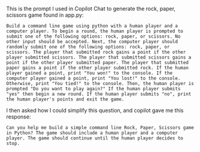 This is the prompt I used in Copilot Chat to generate the rock, paper, scissors game found in app.py:

```Build a command line game using python with a human player and a computer player. To begin a round, the human player is prompted to submit one of the following options: rock, paper, or scissors. No other input should be accepted. Next, the computer player should randomly submit one of the following options: rock, paper, or scissors. The player that submitted rock gains a point if the other player submitted scissors. The player that submitted scissors gains a point if the other player submitted paper. The player that submitted paper gains a point if the other player submitted rock. If the human player gained a point, print "You won!" to the console. If the computer player gained a point, print "You lost!" to the console. Otherwise, print "You tied!" to the console. Then, the human player is prompted "Do you want to play again?" If the human player submits "yes" then begin a new round. If the human player submits "no", print the human player's points and exit the game.```

I then asked how I could simplify this question, and copilot gave me this response:

```Can you help me build a simple command line Rock, Paper, Scissors game in Python? The game should include a human player and a computer player. The game should continue until the human player decides to stop.```